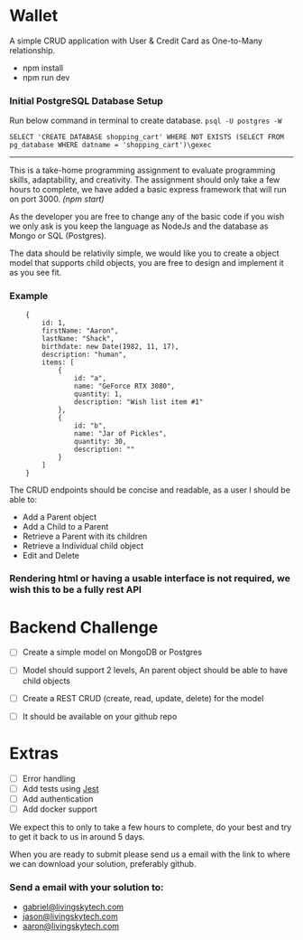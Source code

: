 # Wallet

A simple CRUD application with User & Credit Card as One-to-Many relationship.

* npm install
* npm run dev

### Initial PostgreSQL Database Setup
Run below command in terminal to create database.
`psql -U postgres -W`
```
SELECT 'CREATE DATABASE shopping_cart' WHERE NOT EXISTS (SELECT FROM pg_database WHERE datname = 'shopping_cart')\gexec
```


_______________________________________________



This is a take-home programming assignment to evaluate programming skills, adaptability, and creativity. The assignment should only take a few hours to complete, we have added a basic express framework that will run on port 3000. *(npm start)*

As the developer you are free to change any of the basic code if you wish we only ask is you keep the language as NodeJs and the database as Mongo or SQL (Postgres).

The data should be relativily simple, we would like you to create a object model that supports child objects, you are free to design and implement it as you see fit.

### Example ###

``` 
    {
        id: 1,
        firstName: "Aaron",
        lastName: "Shack",
        birthdate: new Date(1982, 11, 17),
        description: "human",
        items: [
            {
                id: "a",
                name: "GeForce RTX 3080",
                quantity: 1,
                description: "Wish list item #1"
            },
            {
                id: "b",
                name: "Jar of Pickles",
                quantity: 30,
                description: ""
            }
        ]
    }
```

The CRUD endpoints should be concise and readable, as a user I should be able to: 

- Add a Parent object
- Add a Child to a Parent
- Retrieve a Parent with its children
- Retrieve a Individual child object
- Edit and Delete

### Rendering html or having a usable interface is not required, we wish this to be a fully rest API ###

# Backend Challenge

- [ ] Create a simple model on MongoDB or Postgres
- [ ] Model should support 2 levels, An parent object should be able to have child objects
- [ ] Create a REST CRUD (create, read, update, delete) for the model
- [ ] It should be available on your github repo


# Extras
- [ ] Error handling 
- [ ] Add tests using [Jest]
- [ ] Add authentication 
- [ ] Add docker support

[Jest]: https://jestjs.io/


We expect this to only to take a few hours to complete, do your best and try to get it back to us in around 5 days.

When you are ready to submit please send us a email with the link to where we can download your solution, preferably github.

### Send a email with your solution to:
- gabriel@livingskytech.com
- jason@livingskytech.com
- aaron@livingskytech.com


